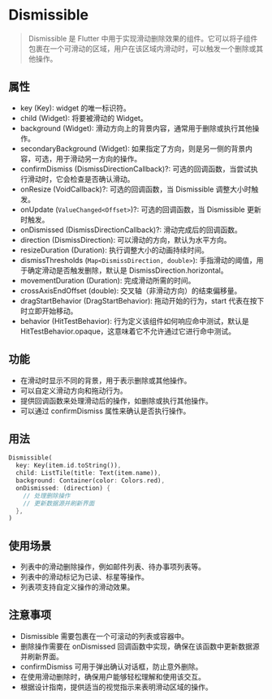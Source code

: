 # Dismissible

> Dismissible 是 Flutter 中用于实现滑动删除效果的组件。它可以将子组件包裹在一个可滑动的区域，用户在该区域内滑动时，可以触发一个删除或其他操作。

## 属性

- key (Key): widget 的唯一标识符。
- child (Widget): 将要被滑动的 Widget。
- background (Widget): 滑动方向上的背景内容，通常用于删除或执行其他操作。
- secondaryBackground (Widget): 如果指定了方向，则是另一侧的背景内容，可选，用于滑动另一方向的操作。
- confirmDismiss (DismissDirectionCallback)?: 可选的回调函数，当尝试执行滑动时，它会检查是否确认滑动。
- onResize (VoidCallback)?: 可选的回调函数，当 Dismissible 调整大小时触发。
- onUpdate (`ValueChanged<Offset>`)?: 可选的回调函数，当 Dismissible 更新时触发。
- onDismissed (DismissDirectionCallback)?: 滑动完成后的回调函数。
- direction (DismissDirection): 可以滑动的方向，默认为水平方向。
- resizeDuration (Duration): 执行调整大小的动画持续时间。
- dismissThresholds (`Map<DismissDirection, double>`): 手指滑动的阈值，用于确定滑动是否触发删除，默认是 DismissDirection.horizontal。
- movementDuration (Duration): 完成滑动所需的时间。
- crossAxisEndOffset (double): 交叉轴（非滑动方向）的结束偏移量。
- dragStartBehavior (DragStartBehavior): 拖动开始的行为，start 代表在按下时立即开始移动。
- behavior (HitTestBehavior): 行为定义该组件如何响应命中测试，默认是 HitTestBehavior.opaque，这意味着它不允许通过它进行命中测试。

## 功能

- 在滑动时显示不同的背景，用于表示删除或其他操作。
- 可以自定义滑动方向和拖动行为。
- 提供回调函数来处理滑动后的操作，如删除或执行其他操作。
- 可以通过 confirmDismiss 属性来确认是否执行操作。

## 用法

```dart
Dismissible(
  key: Key(item.id.toString()),
  child: ListTile(title: Text(item.name)),
  background: Container(color: Colors.red),
  onDismissed: (direction) {
    // 处理删除操作
    // 更新数据源并刷新界面
  },
)
```

## 使用场景

- 列表中的滑动删除操作，例如邮件列表、待办事项列表等。
- 列表中的滑动标记为已读、标星等操作。
- 列表项支持自定义操作的滑动效果。

## 注意事项

- Dismissible 需要包裹在一个可滚动的列表或容器中。
- 删除操作需要在 onDismissed 回调函数中实现，确保在该函数中更新数据源并刷新界面。
- confirmDismiss 可用于弹出确认对话框，防止意外删除。
- 在使用滑动删除时，确保用户能够轻松理解和使用该交互。
- 根据设计指南，提供适当的视觉指示来表明滑动区域的操作。
